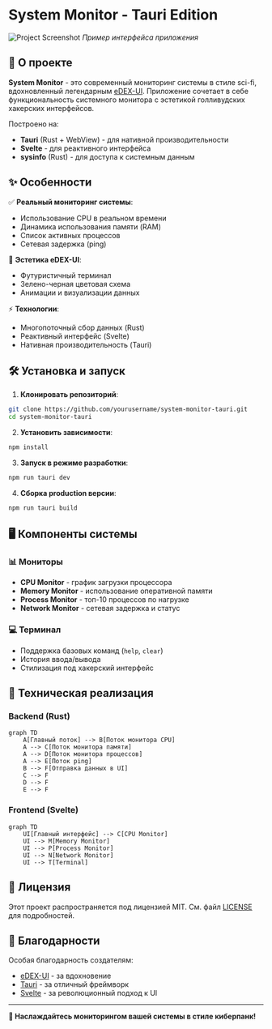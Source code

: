 # System Monitor - Tauri Edition

![Project Screenshot](screenshot.png) _Пример интерфейса приложения_

## 📌 О проекте

**System Monitor** - это современный мониторинг системы в стиле sci-fi, вдохновленный легендарным [eDEX-UI](https://github.com/GitSquared/edex-ui). Приложение сочетает в себе функциональность системного монитора с эстетикой голливудских хакерских интерфейсов.

Построено на:

- **Tauri** (Rust + WebView) - для нативной производительности
- **Svelte** - для реактивного интерфейса
- **sysinfo** (Rust) - для доступа к системным данным

## ✨ Особенности

✅ **Реальный мониторинг системы**:

- Использование CPU в реальном времени
- Динамика использования памяти (RAM)
- Список активных процессов
- Сетевая задержка (ping)

🎨 **Эстетика eDEX-UI**:

- Футуристичный терминал
- Зелено-черная цветовая схема
- Анимации и визуализации данных

⚡ **Технологии**:

- Многопоточный сбор данных (Rust)
- Реактивный интерфейс (Svelte)
- Нативная производительность (Tauri)

## 🛠 Установка и запуск

1. **Клонировать репозиторий**:

```bash
git clone https://github.com/yourusername/system-monitor-tauri.git
cd system-monitor-tauri
```

2. **Установить зависимости**:

```bash
npm install
```

3. **Запуск в режиме разработки**:

```bash
npm run tauri dev
```

4. **Сборка production версии**:

```bash
npm run tauri build
```

## 🖥 Компоненты системы

### 📊 Мониторы

- **CPU Monitor** - график загрузки процессора
- **Memory Monitor** - использование оперативной памяти
- **Process Monitor** - топ-10 процессов по нагрузке
- **Network Monitor** - сетевая задержка и статус

### 💻 Терминал

- Поддержка базовых команд (`help`, `clear`)
- История ввода/вывода
- Стилизация под хакерский интерфейс

## 🔧 Техническая реализация

### Backend (Rust)

```mermaid
graph TD
    A[Главный поток] --> B[Поток монитора CPU]
    A --> C[Поток монитора памяти]
    A --> D[Поток монитора процессов]
    A --> E[Поток ping]
    B --> F[Отправка данных в UI]
    C --> F
    D --> F
    E --> F
```

### Frontend (Svelte)

```mermaid
graph TD
    UI[Главный интерфейс] --> C[CPU Monitor]
    UI --> M[Memory Monitor]
    UI --> P[Process Monitor]
    UI --> N[Network Monitor]
    UI --> T[Terminal]
```

## 📄 Лицензия

Этот проект распространяется под лицензией MIT. См. файл [LICENSE](LICENSE) для подробностей.

## 🙏 Благодарности

Особая благодарность создателям:

- [eDEX-UI](https://github.com/GitSquared/edex-ui) - за вдохновение
- [Tauri](https://tauri.app/) - за отличный фреймворк
- [Svelte](https://svelte.dev/) - за революционный подход к UI

---

**🚀 Наслаждайтесь мониторингом вашей системы в стиле киберпанк!**
